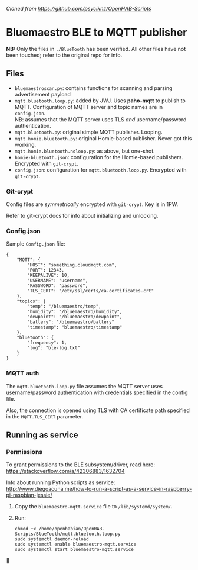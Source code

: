 _Cloned from <https://github.com/psyciknz/OpenHAB-Scripts>_

# Bluemaestro BLE to MQTT publisher

**NB:** Only the files in `./BlueTooth` has been verified. All other files have not been touched; refer to the original repo for info.

## Files

* `bluemaestroscan.py`: contains functions for scanning and parsing advertisement payload
* `mqtt.bluetooth.loop.py`: added by JWJ. Uses **paho-mqtt** to publish to MQTT. Configuration of MQTT server and topic names are in `config.json`.  
  NB: assumes that the MQTT server uses TLS _and_ username/password authentication.
* `mqtt.bluetooth.py`: original simple MQTT publisher. Looping.
* `mqtt.homie.bluetooth.py`: original Homie-based publisher. Never got this working.
* `mqtt.homie.bluetooth.noloop.py`: as above, but one-shot.
* `homie-bluetooth.json`: configuration for the Homie-based publishers. Encrypted with `git-crypt`.
* `config.json`: configuration for `mqtt.bluetooth.loop.py`. Encrypted with `git-crypt`. 

### Git-crypt

Config files are _symmetrically_ encrypted with `git-crypt`. Key is in 1PW.

Refer to git-crypt docs for info about initializing and unlocking.

### Config.json

Sample `Config.json` file:

	{
		"MQTT": {
			"HOST": "something.cloudmqtt.com",
			"PORT": 12343,
			"KEEPALIVE": 10,
			"USERNAME": "username",
			"PASSWORD": "password",
			"TLS_CERT": "/etc/ssl/certs/ca-certificates.crt"
		},
		"topics": {
			"temp": "/bluemaestro/temp",
			"humidity": "/bluemaestro/humidity",
			"dewpoint": "/bluemaestro/dewpoint",
			"battery": "/bluemaestro/battery"
			"timestamp": "bluemaestro/timestamp"
		},
		"bluetooth": {
			"frequency": 1,
			"log": "ble-log.txt"
		}
	}

### MQTT auth

The `mqtt.bluetooth.loop.py` file assumes the MQTT server uses username/password authentication with credentials specified in the config file.

Also, the connection is opened using TLS with CA certificate path specified in the `MQTT.TLS_CERT` parameter.

## Running as service

### Permissions
To grant permissions to the BLE subsystem/driver, read here: <https://stackoverflow.com/a/42306883/1632704>

Info about running Python scripts as service: <http://www.diegoacuna.me/how-to-run-a-script-as-a-service-in-raspberry-pi-raspbian-jessie/>

1. Copy the `bluemaestro-mqtt.service` file to `/lib/systemd/system/`.
2. Run:

    ```sudo chmod 644 /lib/systemd/system/bluemaestro-mqtt.service
    chmod +x /home/openhabian/OpenHAB-Scripts/BlueTooth/mqtt.bluetooth.loop.py
    sudo systemctl daemon-reload
    sudo systemctl enable bluemaestro-mqtt.service
    sudo systemctl start bluemaestro-mqtt.service
    ```

🐯
